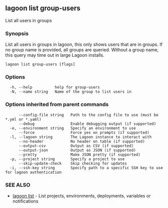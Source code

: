 ## lagoon list group-users

List all users in groups

### Synopsis

List all users in groups in lagoon, this only shows users that are in groups.
If no group name is provided, all groups are queried.
Without a group name, this query may time out in large Lagoon installs.

```
lagoon list group-users [flags]
```

### Options

```
  -h, --help          help for group-users
  -N, --name string   Name of the group to list users in
```

### Options inherited from parent commands

```
      --config-file string   Path to the config file to use (must be *.yml or *.yaml)
      --debug                Enable debugging output (if supported)
  -e, --environment string   Specify an environment to use
      --force                Force yes on prompts (if supported)
  -l, --lagoon string        The Lagoon instance to interact with
      --no-header            No header on table (if supported)
      --output-csv           Output as CSV (if supported)
      --output-json          Output as JSON (if supported)
      --pretty               Make JSON pretty (if supported)
  -p, --project string       Specify a project to use
      --skip-update-check    Skip checking for updates
  -i, --ssh-key string       Specify path to a specific SSH key to use for lagoon authentication
```

### SEE ALSO

* [lagoon list](lagoon_list.md)	 - List projects, environments, deployments, variables or notifications

